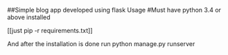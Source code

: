 ##Simple blog app developed using flask
Usage
#Must have python 3.4 or above installed

[[just pip -r requirements.txt]] 

And after the installation is done
run python manage.py runserver